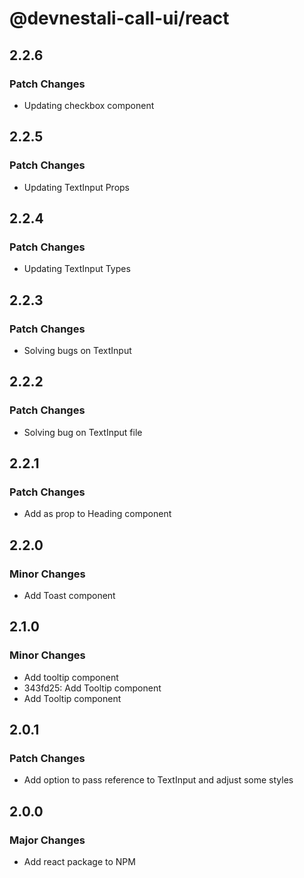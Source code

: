 # @devnestali-call-ui/react

## 2.2.6

### Patch Changes

- Updating checkbox component

## 2.2.5

### Patch Changes

- Updating TextInput Props

## 2.2.4

### Patch Changes

- Updating TextInput Types

## 2.2.3

### Patch Changes

- Solving bugs on TextInput

## 2.2.2

### Patch Changes

- Solving bug on TextInput file

## 2.2.1

### Patch Changes

- Add as prop to Heading component

## 2.2.0

### Minor Changes

- Add Toast component

## 2.1.0

### Minor Changes

- Add tooltip component
- 343fd25: Add Tooltip component
- Add Tooltip component

## 2.0.1

### Patch Changes

- Add option to pass reference to TextInput and adjust some styles

## 2.0.0

### Major Changes

- Add react package to NPM
